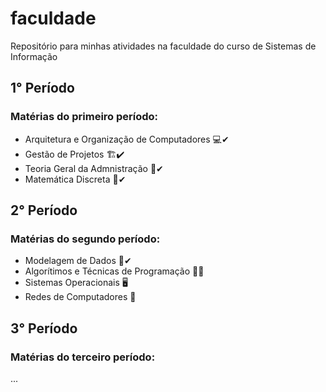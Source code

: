 # faculdade

Repositório para minhas atividades na faculdade do curso de Sistemas de Informação

## 1° Período

### Matérias do primeiro período:

- Arquitetura e Organização de Computadores 💻✔
- Gestão de Projetos 🏗✔
- Teoria Geral da Admnistração 👔✔
- Matemática Discreta 🔢✔

## 2° Período

### Matérias do segundo período:

- Modelagem de Dados 🎲✔
- Algorítimos e Técnicas de Programação 👨‍💻
- Sistemas Operacionais 🖥
- Redes de Computadores 🧶

## 3° Período

### Matérias do terceiro período:

...

